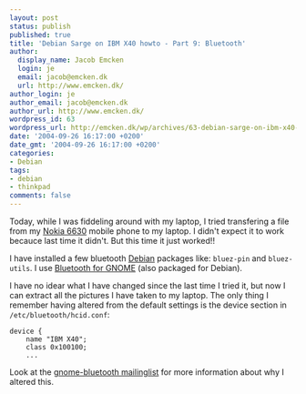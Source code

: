 ```yaml
---
layout: post
status: publish
published: true
title: 'Debian Sarge on IBM X40 howto - Part 9: Bluetooth'
author:
  display_name: Jacob Emcken
  login: je
  email: jacob@emcken.dk
  url: http://www.emcken.dk/
author_login: je
author_email: jacob@emcken.dk
author_url: http://www.emcken.dk/
wordpress_id: 63
wordpress_url: http://emcken.dk/wp/archives/63-debian-sarge-on-ibm-x40-howto-part-9-bluetooth.html
date: '2004-09-26 16:17:00 +0200'
date_gmt: '2004-09-26 16:17:00 +0200'
categories:
- Debian
tags:
- debian
- thinkpad
comments: false
---
```

Today, while I was fiddeling around with my laptop, I tried transfering a file from my <a href="http://www.nokia.com/nokia/0,,47665,00.html">Nokia 6630</a> mobile phone to my laptop. I didn't expect it to work becauce last time it didn't.
But this time it just worked!!

I have installed a few bluetooth [Debian][1] packages like: `bluez-pin` and `bluez-utils`. I use [Bluetooth for GNOME][2] (also packaged for Debian).

I have no idear what I have changed since the last time I tried it, but now I can extract all the pictures I have taken to my laptop. The only thing I remember having altered from the default settings is the device section in `/etc/bluetooth/hcid.conf`:

    device {
        name "IBM X40";
        class 0x100100;
        ...

Look at the [gnome-bluetooth mailinglist][4] for more information about why I altered this.

[1]: http://www.debian.org/
[2]: http://usefulinc.com/software/gnome-bluetooth
[4]: http://lists.usefulinc.com/pipermail/gnome-bluetooth/2004-August/000645.html

